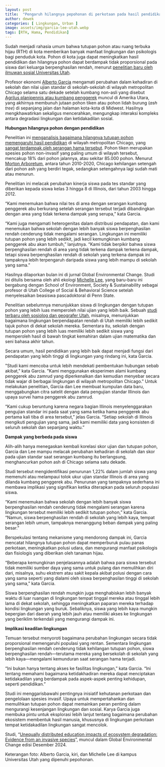 ```yaml
---
layout: post
title:  "Pengaruh hilangnya pepohonan di perkotaan pada hasil pendidikan"
author: dewek
categories: [ Lingkungan, Urban ]
image: assets/img/garcia-lee-utah.webp
tags: [RTH, Hama, Pendidikan]
---
```


Sudah menjadi rahasia umum bahwa tutupan pohon atau ruang terbuka hijau (RTH) di kota memberikan banyak manfaat lingkungan dan psikologis bagi penduduk kota. Pohon di kota juga dapat meningkatkan hasil pendidikan dan hilangnya pohon dapat berdampak tidak proporsional pada siswa dari keluarga berpenghasilan rendah, menurut [penelitian baru oleh ilmuwan sosial Universitas Utah](https://www.sciencedirect.com/science/article/pii/S0959378024001468).

Profesor ekonomi [Alberto Garcia](https://www.garcia-alberto.com/) mengamati perubahan dalam kehadiran di sekolah dan nilai ujian standar di sekolah-sekolah di wilayah metropolitan Chicago selama satu dekade setelah kumbang non-asli yang disebut [Agrilus planipennis atau kumbang penggerek](https://www.emeraldashborer.info/) muncul di Amerika Utara, yang akhirnya membunuh jutaan pohon tiken atau pohon lidah burung (_ash tree_) di sepanjang jalan dan halaman kota-kota di Midwest. Hasilnya mengkhawatirkan sekaligus mencerahkan, mengungkap interaksi kompleks antara degradasi lingkungan dan ketidakadilan sosial.

**Hubungan hilangnya pohon dengan pendidikan**

Penelitian ini [menganalisis bagaimana hilangnya tutupan pohon memengaruhi hasil pendidikan](https://www.eurekalert.org/news-releases/1068586) di wilayah metropolitan Chicago, yang [sangat terdampak oleh serangan hama tersebut](https://www.chicago.gov/city/en/depts/streets/provdrs/forestry/svcs/emeral_ash_borerpestofashtrees.html). Pohon tiken merupakan spesies pohon non-invasif yang paling umum di wilayah tersebut, mencakup 18% dari pohon jalannya, atau sekitar 85.000 pohon. Menurut [Morton Arboretum](https://mortonarb.org/science/projects/restoring-tree-canopy-lost-to-emerald-ash-borer-in-chicago/), antara tahun 2010-2020, Chicago kehilangan setengah dari pohon ash yang berdiri tegak, sedangkan setengahnya lagi sudah mati atau menurun.

Penelitian ini melacak perubahan kinerja siswa pada tes standar yang diberikan kepada siswa kelas 3 hingga 8 di Illinois, dari tahun 2003 hingga 2012.

“Kami menemukan bahwa nilai tes di area dengan serangan kumbang penggerek abu berkurang setelah serangan tersebut terjadi dibandingkan dengan area yang tidak terkena dampak yang serupa,” kata Garcia.

“Kami juga mengamati heterogenitas dalam distribusi pendapatan, dan kami menemukan bahwa sekolah dengan lebih banyak siswa berpenghasilan rendah cenderung tidak mengalami serangan. Lingkungan ini memiliki tutupan pohon yang lebih sedikit, jadi kecil kemungkinan kumbang penggerek abu akan tumbuh,” lanjutnya. “Kami tidak berpikir bahwa siswa berpenghasilan rendah di area yang tidak terkena dampak terkena dampak, tetapi siswa berpenghasilan rendah di sekolah yang terkena dampak ini tampaknya lebih terpengaruh daripada siswa yang lebih mampu di sekolah yang sama.”

Hasilnya dilaporkan bulan ini di jurnal Global Environmental Change. Studi ini ditulis bersama oleh ahli ekologi [Michelle Lee](https://lee-michellej.weebly.com/about.html), yang baru-baru ini bergabung dengan School of Environment, Society & Sustainability sebagai profesor di Utah College of Social & Behavioral Science setelah menyelesaikan beasiswa pascadoktoral di Penn State.

Penelitian sebelumnya menunjukkan siswa di lingkungan dengan tutupan pohon yang lebih luas memperoleh nilai ujian yang lebih baik. Sebuah [studi terbaru oleh sosiolog dan geografer Utah](https://pubmed.ncbi.nlm.nih.gov/38660331/), misalnya, menunjukkan bagaimana lingkungan berpendapatan rendah di Utah memiliki lebih sedikit tajuk pohon di dekat sekolah mereka. Sementara itu, sekolah dengan tutupan pohon yang lebih luas memiliki lebih sedikit siswa yang memperoleh hasil di bawah tingkat kemahiran dalam ujian matematika dan seni bahasa akhir tahun.

Secara umum, hasil pendidikan yang lebih baik dapat menjadi fungsi dari pendapatan yang lebih tinggi di lingkungan yang rindang ini, kata Garcia.

"Studi kami mencoba untuk lebih mendekati pembentukan hubungan sebab akibat," kata Garcia. "Kami menggunakan eksperimen alami kumbang penggerek abu zamrud yang diperkenalkan dan kemudian menyebar secara tidak wajar di berbagai lingkungan di wilayah metropolitan Chicago." Untuk melakukan penelitian, Garcia dan Lee membuat kumpulan data baru, menggabungkan citra satelit dengan data pengujian standar Illinois dan upaya survei hama penggerek abu zamrud.

“Kami cukup beruntung karena negara bagian Illinois menyelenggarakan pengujian standar ini pada saat yang sama ketika hama penggerek abu pertama kali tiba di area tersebut,” jelas Garcia. “Setiap sekolah di Illinois mengikuti pengujian yang sama, jadi kami memiliki data yang konsisten di seluruh sekolah dan sepanjang waktu.”

**Dampak yang berbeda pada siswa**

Alih-alih hanya menegaskan kembali korelasi skor ujian dan tutupan pohon, Garcia dan Lee mampu melacak perubahan kehadiran di sekolah dan skor pada ujian standar saat serangan kumbang itu berlangsung, menghancurkan pohon ash di Chicago selama satu dekade.

Studi tersebut mengidentifikasi penurunan 1,22% dalam jumlah siswa yang memenuhi atau melampaui tolok ukur ujian standar Illinois di area yang dilanda kumbang penggerek abu. Penurunan yang tampaknya sederhana ini membawa implikasi yang signifikan ketika diterapkan pada seluruh populasi siswa.

“Kami menemukan bahwa sekolah dengan lebih banyak siswa berpenghasilan rendah cenderung tidak mengalami serangan karena lingkungan tersebut memiliki lebih sedikit tutupan pohon,” kata Garcia. “Namun, siswa berpenghasilan rendah di sekolah yang lebih kaya, tempat serangan lebih umum, tampaknya menanggung beban dampak yang paling besar.”

Berspekulasi tentang mekanisme yang mendorong dampak ini, Garcia mencatat hilangnya tutupan pohon dapat memperburuk pulau panas perkotaan, meningkatkan polusi udara, dan mengurangi manfaat psikologis dan fisiologis yang diberikan oleh tanaman hijau.

“Beberapa kemungkinan penjelasannya adalah bahwa para siswa tersebut tidak memiliki sumber daya yang sama untuk pulang dan memulihkan diri dari, misalnya, suhu ekstrem atau sakit kepala akibat polusi dengan cara yang sama seperti yang dialami oleh siswa berpenghasilan tinggi di sekolah yang sama,” kata Garcia.

Siswa berpenghasilan rendah mungkin juga menghabiskan lebih banyak waktu di luar ruangan di lingkungan tempat tinggal mereka atau tinggal lebih lama di dekat sekolah, sehingga meningkatkan paparan mereka terhadap kondisi lingkungan yang buruk. Sebaliknya, siswa yang lebih kaya mungkin bepergian dari daerah yang lebih jauh atau memiliki akses ke lingkungan yang beriklim terkendali yang mengurangi dampak ini.

**Implikasi keadilan lingkungan**

Temuan tersebut menyoroti bagaimana perubahan lingkungan secara tidak proporsional memengaruhi populasi yang rentan. Sementara lingkungan berpenghasilan rendah cenderung tidak kehilangan tutupan pohon, siswa berpenghasilan rendah—terutama mereka yang bersekolah di sekolah yang lebih kaya—mengalami kemunduran saat serangan hama terjadi.

“Ini bukan hanya tentang akses ke fasilitas lingkungan,” kata Garcia. “Ini tentang memahami bagaimana ketidakhadiran mereka dapat menciptakan ketidakadilan yang berdampak pada aspek-aspek penting kehidupan, seperti pendidikan.”

Studi ini menggarisbawahi pentingnya inisiatif kehutanan perkotaan dan pengelolaan spesies invasif. Upaya untuk mempertahankan dan memulihkan tutupan pohon dapat memainkan peran penting dalam mengurangi kesenjangan lingkungan dan sosial. Karya Garcia juga membuka pintu untuk eksplorasi lebih lanjut tentang bagaimana perubahan ekosistem membentuk hasil manusia, khususnya di lingkungan perkotaan tempat ketidakadilan lingkungan sangat mencolok.

Studi, “[Unequally distributed education impacts of ecosystem degradation: Evidence from an invasive species](https://www.sciencedirect.com/science/article/pii/S0959378024001468?via%3Dihub)”, muncul dalam Global Environmental Change edisi Desember 2024.

Keterangan foto: Alberto Garcia, kiri, dan Michelle Lee di kampus Universitas Utah yang dipenuhi pepohonan.